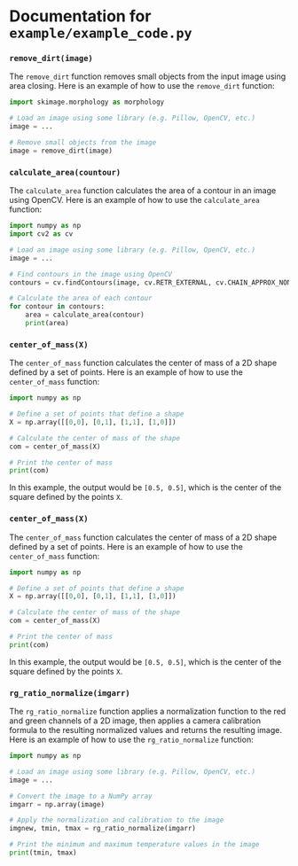 # Documentation for `example/example_code.py`

### `remove_dirt(image)`
The `remove_dirt` function removes small objects from the input image using area closing. Here is an example of how to use the `remove_dirt` function:

```python
import skimage.morphology as morphology

# Load an image using some library (e.g. Pillow, OpenCV, etc.)
image = ...

# Remove small objects from the image
image = remove_dirt(image)
```


### `calculate_area(countour)`
The `calculate_area` function calculates the area of a contour in an image using OpenCV. Here is an example of how to use the `calculate_area` function:

```python
import numpy as np
import cv2 as cv

# Load an image using some library (e.g. Pillow, OpenCV, etc.)
image = ...

# Find contours in the image using OpenCV
contours = cv.findContours(image, cv.RETR_EXTERNAL, cv.CHAIN_APPROX_NONE)

# Calculate the area of each contour
for contour in contours:
    area = calculate_area(contour)
    print(area)
```


### `center_of_mass(X)`
The `center_of_mass` function calculates the center of mass of a 2D shape defined by a set of points. Here is an example of how to use the `center_of_mass` function:

```python
import numpy as np

# Define a set of points that define a shape
X = np.array([[0,0], [0,1], [1,1], [1,0]])

# Calculate the center of mass of the shape
com = center_of_mass(X)

# Print the center of mass
print(com)
```

In this example, the output would be `[0.5, 0.5]`, which is the center of the square defined by the points `X`.


### `center_of_mass(X)`
The `center_of_mass` function calculates the center of mass of a 2D shape defined by a set of points. Here is an example of how to use the `center_of_mass` function:

```python
import numpy as np

# Define a set of points that define a shape
X = np.array([[0,0], [0,1], [1,1], [1,0]])

# Calculate the center of mass of the shape
com = center_of_mass(X)

# Print the center of mass
print(com)
```

In this example, the output would be `[0.5, 0.5]`, which is the center of the square defined by the points `X`.


### `rg_ratio_normalize(imgarr)`
The `rg_ratio_normalize` function applies a normalization function to the red and green channels of a 2D image, then applies a camera calibration formula to the resulting normalized values and returns the resulting image. Here is an example of how to use the `rg_ratio_normalize` function:

```python
import numpy as np

# Load an image using some library (e.g. Pillow, OpenCV, etc.)
image = ...

# Convert the image to a NumPy array
imgarr = np.array(image)

# Apply the normalization and calibration to the image
imgnew, tmin, tmax = rg_ratio_normalize(imgarr)

# Print the minimum and maximum temperature values in the image
print(tmin, tmax)
```


